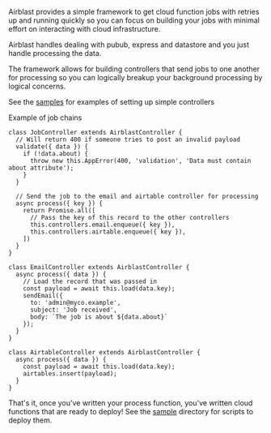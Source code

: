 Airblast provides a simple framework to get cloud function jobs with retries up and
running quickly so you can focus on building your jobs with minimal effort on
interacting with cloud infrastructure.

Airblast handles dealing with pubub, express and datastore and you just handle
processing the data.

The framework allows for building controllers that send jobs to one another for processing
so you can logically breakup your background processing by logical concerns.

See the [samples](/samples) for examples of setting up simple controllers

Example of job chains

```
class JobController extends AirblastController {
  // Will return 400 if someone tries to post an invalid payload
  validate({ data }) {
    if (!data.about) {
      throw new this.AppError(400, 'validation', 'Data must contain about attribute');
    }
  }

  // Send the job to the email and airtable controller for processing
  async process({ key }) {
    return Promise.all([
      // Pass the key of this record to the other controllers
      this.controllers.email.enqueue({ key }),
      this.controllers.airtable.enqueue({ key }),      
    ])
  }
}

class EmailController extends AirblastController {
  async process({ data }) {
    // Load the record that was passed in
    const payload = await this.load(data.key);
    sendEmail({
      to: 'admin@myco.example',
      subject: 'Job received',
      body: `The job is about ${data.about}`
    });
  }
}

class AirtableController extends AirblastController {
  async process({ data }) {
    const payload = await this.load(data.key);
    airtables.insert(payload);
  }
}
```

That's it, once you've written your process function,
you've written cloud functions that are ready to deploy!
See the [sample](/sample) directory for scripts
to deploy them.
